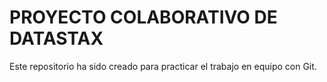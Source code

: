 # PROYECTO COLABORATIVO DE DATASTAX
Este repositorio ha sido creado para practicar el trabajo en equipo con Git.
